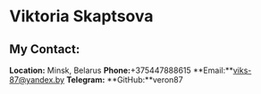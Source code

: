 # Viktoria Skaptsova

  ## My Contact:
  
**Location:** Minsk, Belarus
**Phone:**+375447888615
**Email:**viks-87@yandex.by
**Telegram:**
**GitHub:**veron87